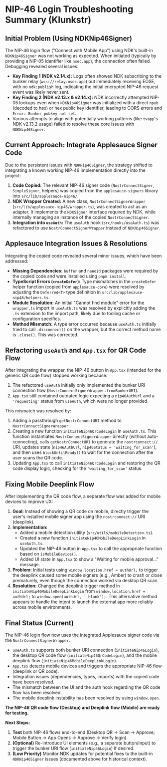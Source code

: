 # NIP-46 Login Troubleshooting Summary (Klunkstr)

## Initial Problem (Using NDKNip46Signer)

The NIP-46 login flow ("Connect with Mobile App") using NDK's built-in `NDKNip46Signer` was not working as expected. When initiated (typically by providing a NIP-05 identifier like `nsec.app`), the connection often failed. Debugging revealed several issues:

*   **Key Finding 1 (NDK v2.14.x):** Logs often showed NDK subscribing to the bunker relay (`wss://relay.nsec.app`) but immediately receiving EOSE, with no `ndk:publish` log, indicating the initial encrypted NIP-46 request event was likely never sent.
*   **Key Finding 2 (NDK v2.13.x & v2.14.x):** NDK incorrectly attempted NIP-05 lookups even when `NDKNip46Signer` was initialized with a direct `npub` (decoded to hex) or hex public key identifier, leading to CORS errors and `Error: Bunker pubkey not set`.
*   Various attempts to align with potentially working patterns (like `tvapp`'s NDK v2.13.2 usage) failed to resolve these core issues with `NDKNip46Signer`.

## Current Approach: Integrate Applesauce Signer Code

Due to the persistent issues with `NDKNip46Signer`, the strategy shifted to integrating a known working NIP-46 implementation directly into the project:

1.  **Code Copied:** The relevant NIP-46 signer code (`NostrConnectSigner`, `SimpleSigner`, helpers) was copied from the `applesauce-signers` library into `src/lib/applesauce-nip46/`.
2.  **NDK Wrapper Created:** A new class, `NostrConnectSignerWrapper` (`src/lib/applesauce-nip46/wrapper.ts`), was created to act as an adapter. It implements the `NDKSigner` interface required by NDK, while internally managing an instance of the copied `NostrConnectSigner`.
3.  **Integration into `useAuth`:** The `useAuth` hook (`src/hooks/useAuth.ts`) was refactored to use `NostrConnectSignerWrapper` instead of `NDKNip46Signer`.

## Applesauce Integration Issues & Resolutions

Integrating the copied code revealed several minor issues, which have been addressed:

*   **Missing Dependencies:** `buffer` and `nanoid` packages were required by the copied code and were installed using `pnpm install`.
*   **TypeScript Errors (`createDefer`):** Type mismatches in the `createDefer` helper function (copied from `applesauce-core`) were resolved by adjusting the `Deferred<T>` type definition in `src/lib/applesauce-nip46/helpers.ts`.
*   **Module Resolution:** An initial "Cannot find module" error for the `wrapper.ts` import in `useAuth.ts` was resolved by explicitly adding the `.ts` extension to the import path, likely due to tooling cache or configuration specifics.
*   **Method Mismatch:** A type error occurred because `useAuth.ts` initially tried to call `.disconnect()` on the wrapper, but the correct method name is `.close()`. This was corrected.

## Refactoring `useAuth` and `App.tsx` for QR Code Flow

After integrating the wrapper, the NIP-46 button in `App.tsx` (intended for the generic QR code flow) stopped working because:
1.  The refactored `useAuth` initially only implemented the bunker URI connection flow (`NostrConnectSignerWrapper.fromBunkerURI`).
2.  `App.tsx` still contained outdated logic expecting a `nip46AuthUrl` and a `'requesting'` status from `useAuth`, which were no longer provided.

This mismatch was resolved by:

1.  Adding a passthrough `getNostrConnectURI` method to `NostrConnectSignerWrapper`.
2.  Creating a new function `initiateNip46QrCodeLogin` in `useAuth.ts`. This function instantiates `NostrConnectSignerWrapper` directly (without auto-connecting), calls `getNostrConnectURI` to generate the `nostrconnect://` URI, updates state (`nip46AuthUrl`, `nip46Status = 'waiting_for_scan'`), and then uses `blockUntilReady()` to wait for the connection after the user scans the QR code.
3.  Updating `App.tsx` to call `initiateNip46QrCodeLogin` and restoring the QR code display logic, checking for the `'waiting_for_scan'` status.

## Fixing Mobile Deeplink Flow

After implementing the QR code flow, a separate flow was added for mobile devices to improve UX:
1.  **Goal:** Instead of showing a QR code on mobile, directly trigger the user's installed mobile signer app using the `nostrconnect://` URI (deeplink).
2.  **Implementation:**
    *   Added a mobile detection utility (`src/utils/mobileDetection.ts`).
    *   Created a new function `initiateNip46MobileDeepLinkLogin` in `useAuth.ts`.
    *   Updated the NIP-46 button in `App.tsx` to call the appropriate function based on `isMobileDevice()`.
    *   Added UI state in `App.tsx` to show a "Waiting for mobile approval..." message.
3.  **Problem:** Initial tests using `window.location.href = authUrl;` to trigger the deeplink caused some mobile signers (e.g., Amber) to crash or close prematurely, even though the connection worked via desktop QR scan.
4.  **Resolution:** Changed the deeplink trigger method in `initiateNip46MobileDeepLinkLogin` from `window.location.href = authUrl;` to `window.open(authUrl, '_blank');`. This alternative method appears to handle the intent to launch the external app more reliably across mobile environments.

## Final Status (Current)

The NIP-46 login flow now uses the integrated Applesauce signer code via the `NostrConnectSignerWrapper`.

*   `useAuth.ts` supports both bunker URI connection (`initiateNip46Login`), the desktop QR code flow (`initiateNip46QrCodeLogin`), and the mobile deeplink flow (`initiateNip46MobileDeepLinkLogin`).
*   `App.tsx` detects mobile devices and triggers the appropriate NIP-46 flow (deeplink or QR code).
*   Integration issues (dependencies, types, imports) with the copied code have been resolved.
*   The mismatch between the UI and the auth hook regarding the QR code flow has been resolved.
*   The mobile deeplink instability has been resolved by using `window.open`.

**The NIP-46 QR code flow (Desktop) and Deeplink flow (Mobile) are ready for testing.**

**Next Steps:**
1.  **Test** both NIP-46 flows end-to-end (Desktop QR -> Scan -> Approve; Mobile Button -> App Opens -> Approve -> Verify login).
2.  **(Optional)** Re-introduce UI elements (e.g., a separate button/input) to trigger the bunker URI flow (`initiateNip46Login`) if desired.
3.  **(Low Priority)** Monitor NDK updates for potential fixes to the built-in `NDKNip46Signer` issues (documented above for historical context).
